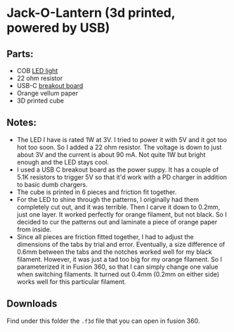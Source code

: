 # Jack-O-Lantern (3d printed, powered by USB)

## Parts:

* COB [LED light](https://www.aliexpress.us/item/3256807134620275.html?spm=a2g0o.order_list.order_list_main.80.6a891802asZcih&gatewayAdapt=glo2usa)
* 22 ohm resistor
* USB-C [breakout board](https://www.amazon.com/dp/B0F2S1K5X8?ref=ppx_yo2ov_dt_b_fed_asin_title)
* Orange vellum paper
* 3D printed cube

## Notes:
* The LED I have is rated 1W at 3V. I tried to power it with 5V and it got too hot too soon. So I added a 22 ohm resistor. The voltage is down to just about 3V and the current is about 90 mA. Not quite 1W but bright enough and the LED stays cool.
* I used a USB C breakout board as the power suppy. It has a couple of 5.1K resistors to trigger 5V so that it'd work with a PD charger in addition to basic dumb chargers.
* The cube is printed in 6 pieces and friction fit together. 
* For the LED to shine through the patterns, I originally had them completely cut out, and it was terrible. Then I carve it down to 0.2mm, just one layer. It worked perfectly for orange filament, but not black. So I decided to cur the patterns out and laminate a piece of orange paper from inside.
* Since all pieces are friction fitted together, I had to adjust the dimensions of the tabs by trial and error. Eventually, a size difference of 0.6mm between the tabs and the notches worked well for my black filament. However, it was just a tad too big for my orange filament. So I parameterized it in Fusion 360, so that I can simply change one value when switching filaments. It turned out 0.4mm (0.2mm on either side) works well for this particular filament.

## Downloads
Find under this folder the `.f3d` file that you can open in fusion 360.